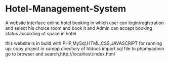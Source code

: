 # Hotel-Management-System
A website interface online hotel booking in which user can
login/registration and 
select his choice room and book it 
and Admin can accept booking status according of space in hotel

this website is in build with PHP,MySql,HTML,CSS,JAVASCRIPT 
for running up: 
copy project in xampp directory of htdocs
import sql file to phpmyadmin 
go to browser 
and search,http://localhost/index.html
